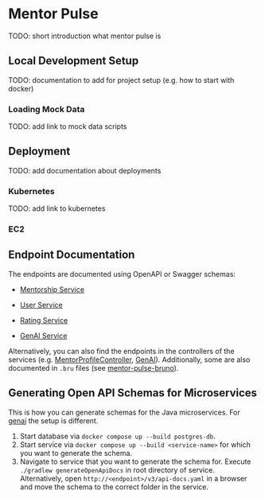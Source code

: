 # Mentor Pulse

TODO: short introduction what mentor pulse is

## Local Development Setup

TODO: documentation to add for project setup (e.g. how to start with docker)

### Loading Mock Data

TODO: add link to mock data scripts

## Deployment

TODO: add documentation about deployments

### Kubernetes

TODO: add link to kubernetes

### EC2

## Endpoint Documentation

The endpoints are documented using OpenAPI or Swagger schemas:

- [Mentorship Service](/server/mentorshipservice/schema/mentorship-service-schema.json)
- [User Service](/server/userservice/schema/user-service-schema.json)
- [Rating Service](/server/ratingservice/schema/rating-service-schema.json)

- [GenAI Service](/genai/schema/genai-schema.json)

Alternatively, you can also find the endpoints in the controllers of the services (e.g. [MentorProfileController](server/mentorshipservice/src/main/java/com/mentorpulse/mentorshipservice/controller/MentorProfileController.java), [GenAI](genai/controllers/api_controller.py)). Additionally, some are also documented in `.bru` files (see [mentor-pulse-bruno](/docs/mentor-pulse-bruno/)).

## Generating Open API Schemas for Microservices

This is how you can generate schemas for the Java microservices. For [genai](/genai/README.md) the setup is different.

1. Start database via `docker compose up --build postgres-db`.
2. Start service via `docker compose up --build <service-name>` for which you want to generate the schema.
3. Navigate to service that you want to generate the schema for. Execute `./gradlew generateOpenApiDocs` in root
   directory of service. Alternatively, open `http://<endpoint>/v3/api-docs.yaml` in a browser and move the schema to
   the correct folder in the service.
